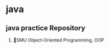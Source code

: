 <h1> java </h1>

<h2> java practice Repository </h2>
<ol>
  <li>🦌SMU Object-Oriented Programming, OOP</li>
</ol>



